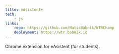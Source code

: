 ```yaml
---
title: eAsistent+
tech:
    - js
links:
    repo: https://github.com/MaticBabnik/WTRChamp
    deployment: https://wtr.babnik.io
---
```


Chrome extension for eAsistent (for students).

